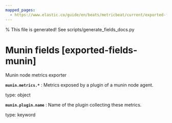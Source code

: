 ```yaml
---
mapped_pages:
  - https://www.elastic.co/guide/en/beats/metricbeat/current/exported-fields-munin.html
---
```


% This file is generated! See scripts/generate_fields_docs.py

# Munin fields [exported-fields-munin]

Munin node metrics exporter

**`munin.metrics.*`**
:   Metrics exposed by a plugin of a munin node agent.

type: object


**`munin.plugin.name`**
:   Name of the plugin collecting these metrics.

type: keyword


